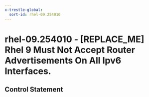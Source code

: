 ```yaml
---
x-trestle-global:
  sort-id: rhel-09.254010
---
```


# rhel-09.254010 - \[REPLACE_ME\] Rhel 9 Must Not Accept Router Advertisements On All Ipv6 Interfaces.

## Control Statement
